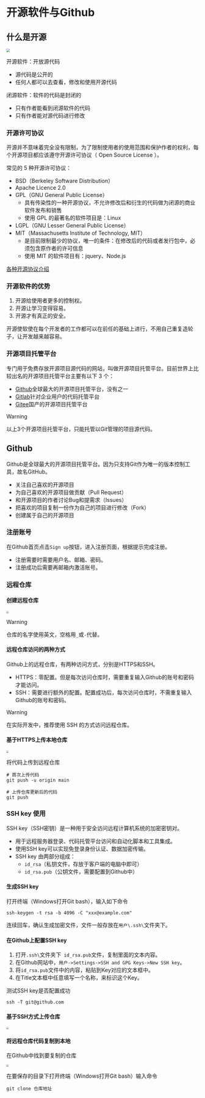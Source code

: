 # 开源软件与Github

##  什么是开源

<img src="https://raw.githubusercontent.com/hughxusu/lesson-knowledge/developing/_images/git/Open-Source-vs.-Closed-Source.jpg" style="zoom: 55%;" />

开源软件：开放源代码

* 源代码是公开的
* 任何人都可以去查看，修改和使用开源代码

闭源软件：软件的代码是封闭的

* 只有作者能看到闭源软件的代码
* 只有作者能对源代码进行修改

### 开源许可协议

开源并不意味着完全没有限制，为了限制使用者的使用范围和保护作者的权利，每个开源项目都应该遵守开源许可协议（ Open Source License ）。

常见的 5 种开源许可协议：

* BSD（Berkeley Software Distribution）
* Apache Licence 2.0
* GPL（GNU General Public License）
  * 具有传染性的一种开源协议，不允许修改后和衍生的代码做为闭源的商业软件发布和销售
  * 使用 GPL 的最著名的软件项目是：Linux
* LGPL（GNU Lesser General Public License）
* MIT（Massachusetts Institute of Technology, MIT）
  * 是目前限制最少的协议，唯一的条件：在修改后的代码或者发行包中，必须包含原作者的许可信息
  * 使用 MIT 的软件项目有：jquery、Node.js

[各种开源协议介绍](https://www.runoob.com/w3cnote/open-source-license.html)

### 开源软件的优势

1. 开源给使用者更多的控制权。
2. 开源让学习变得容易。
3. 开源才有真正的安全。

开源使软使在每个开发者的工作都可以在前任的基础上进行，不用自己重复造轮子，让开发越来越容易。

### 开源项目托管平台

专门用于免费存放开源项目源代码的网站，叫做开源项目托管平台。目前世界上比较出名的开源项目托管平台主要有以下 3 个：

*  [Github](https://github.com/)全球最大的开源项目托管平台，没有之一
* [Gitlab](https://gitlab.cn/)针对企业用户的代码托管平台
* [Gitee](https://gitee.com/)国产的开源项目托管平台

> [!warning]
>
> 以上3个开源项目托管平台，只能托管以Git管理的项目源代码。

## Github

Github是全球最大的开源项目托管平台。因为只支持Git作为唯一的版本控制工具，故名GitHub。

* 关注自己喜欢的开源项目
* 为自己喜欢的开源项目做贡献（Pull Request）
* 和开源项目的作者讨论Bug和提需求（Issues）
* 把喜欢的项目复制一份作为自己的项目进行修改（Fork）
* 创建属于自己的开源项目

### 注册账号

在Github首页点击`Sign up`按钮，进入注册页面，根据提示完成注册。

* 注册需要时需要用户名、邮箱、密码。
* 注册成功后需要再邮箱内激活账号。

### 远程仓库

#### 创建远程仓库

<img src="https://raw.githubusercontent.com/hughxusu/lesson-knowledge/developing/_images/git/Xnip2024-11-13_14-31-46.jpg" style="zoom:35%;" />

> [!warning]
>
> 仓库的名字使用英文，空格用`_`或`-`代替。

#### 远程仓库访问的两种方式

Github上的远程仓库，有两种访问方式，分别是HTTPS和SSH。

* HTTPS：零配置。但是每次访问仓库时，需要重复输入Github的账号和密码才能访问。
* SSH：需要进行额外的配置。配置成功后，每次访问仓库时，不需重复输入Github的账号和密码。

> [!warning]
>
> 在实际开发中，推荐使用 SSH 的方式访问远程仓库。

#### 基于HTTPS上传本地仓库

<img src="https://raw.githubusercontent.com/hughxusu/lesson-knowledge/developing/_images/git/Xnip2024-11-13_14-55-10.jpg" style="zoom:35%;" />

将代码上传到远程仓库

```shell
# 首次上传代码
git push -u origin main

# 上传仓库更新后的代码
git push
```

### SSH key 使用

SSH key（SSH密钥）是一种用于安全访问远程计算机系统的加密密钥对。

* 用于远程服务器登录、代码托管平台访问和自动化脚本和工具集成。
* 使用SSH key可以实现免登录身份认证、数据加密传输。
* SSH key 由两部分组成：
  * `id_rsa`（私钥文件，存放于客户端的电脑中即可）
  * `id_rsa.pub`（公钥文件，需要配置到Github中）

#### 生成SSH key

打开终端（Windows打开Git bash），输入如下命令

```shell
ssh-keygen -t rsa -b 4096 -C "xxx@example.com"
```

连续回车，确认生成加密文件，文件一般存放在`用户\.ssh\`文件夹下。

#### 在Github上配置SSH key

1. 打开`.ssh\`文件夹下` id_rsa.pub`文件，复制里面的文本内容。
2. 在Github网站中，`用户->Settings->SSH and GPG Keys->New SSH key`。
3. 将`id_rsa.pub`文件中的内容，粘贴到Key对应的文本框中。
4. 在Title文本框中任意填写一个名称，来标识这个Key。

测试SSH key是否配置成功

```shell
ssh -T git@github.com
```

#### 基于SSH方式上传仓库

<img src="https://raw.githubusercontent.com/hughxusu/lesson-knowledge/developing/_images/git/Xnip2024-11-13_15-45-52.jpg" style="zoom:35%;" />

#### 将远程仓库代码复制到本地

在Github中找到要复制的仓库

<img src="https://raw.githubusercontent.com/hughxusu/lesson-knowledge/developing/_images/git/Xnip2024-11-13_16-03-53.jpg" style="zoom:35%;" />

在要保存的目录下打开终端（Windows打开Git bash）输入命令

```shell
git clone 仓库地址
```

